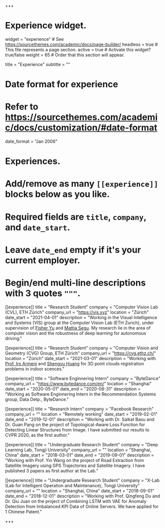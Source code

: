+++
# Experience widget.
widget = "experience"  # See https://sourcethemes.com/academic/docs/page-builder/
headless = true  # This file represents a page section.
active = true  # Activate this widget? true/false
weight = 65  # Order that this section will appear.

title = "Experience"
subtitle = ""

# Date format for experience
#   Refer to https://sourcethemes.com/academic/docs/customization/#date-format
date_format = "Jan 2006"

# Experiences.
#   Add/remove as many `[[experience]]` blocks below as you like.
#   Required fields are `title`, `company`, and `date_start`.
#   Leave `date_end` empty if it's your current employer.
#   Begin/end multi-line descriptions with 3 quotes `"""`.
[[experience]]
  title = "Research Student"
  company = "Computer Vision Lab (CVL), ETH Zürich"
  company_url = "https://vis.xyz"
  location = "Zürich"
  date_start = "2021-04-01"
  description = "Working in the Visual Intelligence and Systems (VIS) group at the Computer Vision Lab (ETH Zurich), under supervision of [Fisher Yu](http://yf.io) and [Mattia Segu](https://mattiasegu.github.io/). My research lie in the area of computer vision and the robustness of deep learning for autonomous driving."

[[experience]]
  title = "Research Student"
  company = "Computer Vision and Geometry (CVG) Group, ETH Zürich"
  company_url = "https://cvg.ethz.ch/"
  location = "Zürich"
  date_start = "2021-03-01"
  description = "Working with [Prof. Iro Armeni](https://ir0.github.io/) and [Shengyu Huang](https://shengyuh.github.io/) for 3D point clouds registration problems in indoor scences."

[[experience]]
  title = "Software Enginnering Intern"
  company = "ByteDance"
  company_url = "https://www.bytedance.com/en/"
  location = "Shanghai"
  date_start = "2020-05-01"
  date_end = "2020-08-31"
  description = "Working as Software Enginnering Intern in the Recommendation Systems group, Data Detp., ByteDance."


[[experience]]
  title = "Research Intern"
  company = "Facebook Research"
  company_url = ""
  location = "Remotely working"
  date_start = "2019-02-01"
  date_end = "2019-12-01"
  description = "Working with Dr. Saikat Basu and Dr. Guan Pang on the project of Topological-Aware Loss Function for Detecting Linear Structures from Image. I have submitted our results to CVPR 2020, as the first author."

[[experience]]
  title = "Undergraduate Research Student"
  company = "Deep Learning Lab, Tongji University"
  company_url = ""
  location = "Shanghai, China"
  date_start = "2018-03-01"
  date_end = "2019-09-01"
  description = "Working with Prof. Yin Wang on the project of Road Extraction from Satellite Imagery using GPS Trajectories and Satellite Imagery. I have published 3 papers as first author at the Lab."
  
[[experience]]
  title = "Undergraduate Research Student"
  company = "X-Lab (Lab for Intelligent Operation and Maintenance), Tongji University"
  company_url = ""
  location = "Shanghai, China"
  date_start = "2018-09-01"
  date_end = "2018-12-01"
  description = "Working with Prof. Qingfeng Du and Dr. Qiu Juan on the project of Combining LSTM with VAE for Anomaly Detection from Imbalanced KPI Data of Online Servers. We have applied for 1 Chinese Patent."

+++
